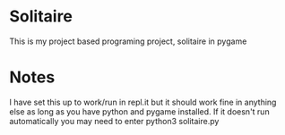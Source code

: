 # Solitaire
This is my project based programing project, solitaire in pygame

# Notes
I have set this up to work/run in repl.it but it should work fine in anything else as long as you have python and pygame installed. If it doesn't run automatically you may need to enter python3 solitaire.py
